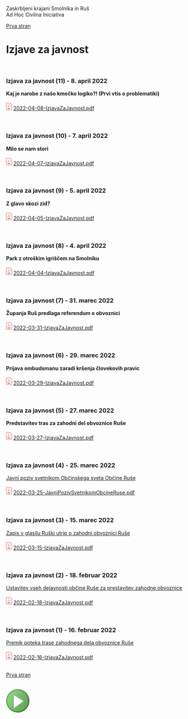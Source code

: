 
Zaskrbljeni krajani Smolnika in Ruš
<br/>
Ad Hoc Civilna Iniciativa 

[Prva stran](index.md)

# Izjave za javnost
<br/>


### Izjava za javnost (11) - 8. april 2022
<!-- [Kaj je narobe z našo kmečko logiko?!](2022-04-08-IzjavaZaJavnost.md) -->
**Kaj je narobe z našo kmečko logiko?! (Prvi vtis o problematiki)**
<br/>
<br/>
![PDF](./pic/pdf16.png)
[2022-04-08-IzjavaZaJavnost.pdf](./pdf/2022-04-08-IzjavaZaJavnost.pdf)	
<br/>
<br/>


### Izjava za javnost (10) - 7. april 2022
<!-- [Milo se nam stori](2022-04-07-IzjavaZaJavnost.md) -->
**Milo se nam stori**
<br/>
<br/>
![PDF](./pic/pdf16.png)
[2022-04-07-IzjavaZaJavnost.pdf](./pdf/2022-04-07-IzjavaZaJavnost.pdf)	
<br/>
<br/>


### Izjava za javnost (9) - 5. april 2022
<!-- [Z glavo skozi zid?](2022-04-05-IzjavaZaJavnost.md) -->
**Z glavo skozi zid?**
<br/>
<br/>
![PDF](./pic/pdf16.png)
[2022-04-05-IzjavaZaJavnost.pdf](./pdf/2022-04-05-IzjavaZaJavnost.pdf)	
<br/>
<br/>


### Izjava za javnost (8) - 4. april 2022
<!-- [Park z otroškim igriščem na Smolniku](2022-04-04-IzjavaZaJavnost.md) -->
**Park z otroškim igriščem na Smolniku**
<br/>
<br/>
![PDF](./pic/pdf16.png)
[2022-04-04-IzjavaZaJavnost.pdf](./pdf/2022-04-04-IzjavaZaJavnost.pdf)	
<br/>
<br/>


<!-- ### Odprto pismo (7.5) - 1. april 2022 -->
<!-- [Odprto pismo časniku Večer](2022-04-01-OdprtoPismo.md) -->
<!-- **Odprto pismo časniku Večer** -->
<!-- <br/> -->
<!-- <br/> -->
<!-- ![PDF](./pic/pdf16.png) -->
<!-- [2022-03-31-OdprtoPismo.pdf](./pdf/2022-03-31-OdprtoPismo.pdf)	 -->
<!-- <br/> -->
<!-- <br/> -->


### Izjava za javnost (7) - 31. marec 2022
<!-- [Županja Ruš predlaga referendum o obvoznici](2022-03-31-IzjavaZaJavnost.md) -->
**Županja Ruš predlaga referendum o obvoznici**
<br/>
<br/>
![PDF](./pic/pdf16.png)
[2022-03-31-IzjavaZaJavnost.pdf](./pdf/2022-03-31-IzjavaZaJavnost.pdf)	
<br/>
<br/>


### Izjava za javnost (6) - 29. marec 2022
<!-- [Prijava ombudsmanu zaradi kršenja človekovih pravic](2022-03-27-IzjavaZaJavnost.md) -->
**Prijava ombudsmanu zaradi kršenja človekovih pravic**
<br/>
<br/>
![PDF](./pic/pdf16.png)
[2022-03-29-IzjavaZaJavnost.pdf](./pdf/2022-03-29-IzjavaZaJavnost.pdf)	
<br/>
<br/>

### Izjava za javnost (5) - 27. marec 2022
<!-- [Predstavitev tras za zahodni del obvoznice Ruše](2022-03-27-IzjavaZaJavnost.md) -->
**Predstavitev tras za zahodni del obvoznice Ruše**
<br/>
<br/>
![PDF](./pic/pdf16.png)
[2022-03-27-IzjavaZaJavnost.pdf](./pdf/2022-03-27-IzjavaZaJavnost.pdf)	
<br/>
<br/>

### Izjava za javnost (4) - 25. marec 2022
[Javni poziv svetnikom Občinskega sveta Občine Ruše](2022-03-25-JavniPozivSvetnikomObcineRuse.md)
<br/>
<br/>
![PDF](./pic/pdf16.png)
[2022-03-25-JavniPozivSvetnikomObcineRuse.pdf](./pdf/2022-03-25-JavniPozivSvetnikomObcineRuse.pdf)	
<br/>
<br/>


### Izjava za javnost (3) - 15. marec 2022
[Zapis v glasilu Ruški utrip o zahodni obvoznici Ruše](2022-03-15-IzjavaZaJavnost.md)
<br/>
<br/>
![PDF](./pic/pdf16.png)
[2022-03-15-IzjavaZaJavnost.pdf](./pdf/2022-03-15-IzjavaZaJavnost.pdf)	
<br/>
<br/>

	
### Izjava za javnost (2) - 18. februar 2022
[Ustavitev vseh dejavnosti občine Ruše za prestavitev zahodne obvoznice](2022-02-18-IzjavaZaJavnost.md)
<br/>
<br/>
![PDF](./pic/pdf16.png)
[2022-02-18-IzjavaZaJavnost.pdf](./pdf/2022-02-18-IzjavaZaJavnost.pdf)	
<br/>
<br/>
	
### Izjava za javnost (1) - 16. februar 2022
[Premik poteka trase zahodnega dela obvoznice Ruše](2022-02-16-IzjavaZaJavnost.md)
<br/>
<br/>
![PDF](./pic/pdf16.png)
[2022-02-16-IzjavaZaJavnost.pdf](./pdf/2022-02-16-IzjavaZaJavnost.pdf)
<br/>
<br/>


[Prva stran](index.md)
<br/>
<br/>

![GIT](./pic/status_work_green_64x64.png)
